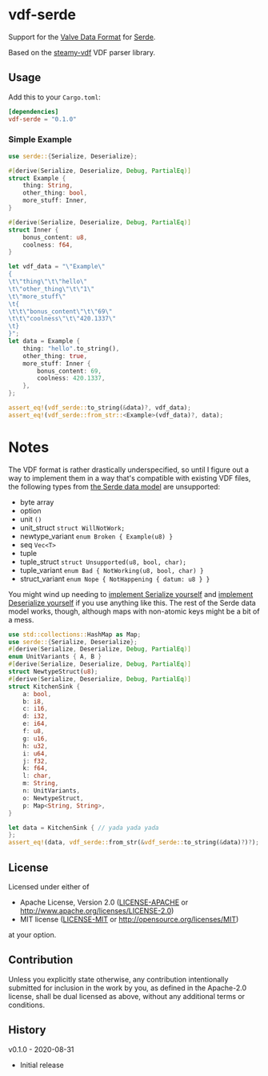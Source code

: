 # vdf-serde

Support for the [Valve Data Format](https://developer.valvesoftware.com/wiki/KeyValues) for [Serde](https://serde.rs/).

Based on the [steamy-vdf](https://crates.io/crates/steamy-vdf) VDF parser library.

## Usage

Add this to your `Cargo.toml`:

```toml
[dependencies]
vdf-serde = "0.1.0"
```

### Simple Example

```rust
use serde::{Serialize, Deserialize};

#[derive(Serialize, Deserialize, Debug, PartialEq)]
struct Example {
    thing: String,
    other_thing: bool,
    more_stuff: Inner,
}

#[derive(Serialize, Deserialize, Debug, PartialEq)]
struct Inner {
    bonus_content: u8,
    coolness: f64,
}

let vdf_data = "\"Example\"
{
\t\"thing\"\t\"hello\"
\t\"other_thing\"\t\"1\"
\t\"more_stuff\"
\t{
\t\t\"bonus_content\"\t\"69\"
\t\t\"coolness\"\t\"420.1337\"
\t}
}";
let data = Example {
    thing: "hello".to_string(),
    other_thing: true,
    more_stuff: Inner {
        bonus_content: 69,
        coolness: 420.1337,
    },
};

assert_eq!(vdf_serde::to_string(&data)?, vdf_data);
assert_eq!(vdf_serde::from_str::<Example>(vdf_data)?, data);
```

# Notes

The VDF format is rather drastically underspecified, so until I figure out a way to implement them in a way that's compatible with
existing VDF files, the following types from [the Serde data model](https://serde.rs/data-model.html) are unsupported:

- byte array
- option
- unit `()`
- unit_struct `struct WillNotWork;`
- newtype_variant `enum Broken { Example(u8) }`
- seq `Vec<T>`
- tuple
- tuple_struct `struct Unsupported(u8, bool, char);`
- tuple_variant `enum Bad { NotWorking(u8, bool, char) }`
- struct_variant `enum Nope { NotHappening { datum: u8 } }`

You might wind up needing to [implement Serialize yourself](https://serde.rs/impl-serialize.html) and
[implement Deserialize yourself](https://serde.rs/impl-deserialize.html) if you use anything like this.
The rest of the Serde data model works, though, although maps with non-atomic keys might be a bit of a mess.

```rust
use std::collections::HashMap as Map;
use serde::{Serialize, Deserialize};
#[derive(Serialize, Deserialize, Debug, PartialEq)]
enum UnitVariants { A, B }
#[derive(Serialize, Deserialize, Debug, PartialEq)]
struct NewtypeStruct(u8);
#[derive(Serialize, Deserialize, Debug, PartialEq)]
struct KitchenSink {
    a: bool,
    b: i8,
    c: i16,
    d: i32,
    e: i64,
    f: u8,
    g: u16,
    h: u32,
    i: u64,
    j: f32,
    k: f64,
    l: char,
    m: String,
    n: UnitVariants,
    o: NewtypeStruct,
    p: Map<String, String>,
}

let data = KitchenSink { // yada yada yada
};
assert_eq!(data, vdf_serde::from_str(&vdf_serde::to_string(&data)?)?);
```

## License

Licensed under either of

 * Apache License, Version 2.0
   ([LICENSE-APACHE](LICENSE-APACHE) or http://www.apache.org/licenses/LICENSE-2.0)
 * MIT license
   ([LICENSE-MIT](LICENSE-MIT) or http://opensource.org/licenses/MIT)

at your option.

## Contribution

Unless you explicitly state otherwise, any contribution intentionally submitted
for inclusion in the work by you, as defined in the Apache-2.0 license, shall be
dual licensed as above, without any additional terms or conditions.

## History

v0.1.0 - 2020-08-31
- Initial release
